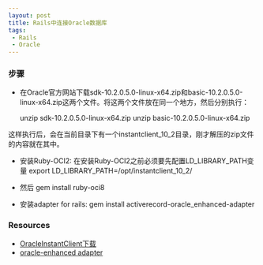 ```yaml
---
layout: post
title: Rails中连接Oracle数据库
tags: 
 - Rails
 - Oracle
---
```


### 步骤 
* 在Oracle官方网站下载sdk-10.2.0.5.0-linux-x64.zip和basic-10.2.0.5.0-linux-x64.zip这两个文件。将这两个文件放在同一个地方，然后分别执行：
    
    unzip sdk-10.2.0.5.0-linux-x64.zip
    unzip basic-10.2.0.5.0-linux-x64.zip   
    
这样执行后，会在当前目录下有一个instantclient_10_2目录，刚才解压的zip文件的内容就在其中。  
* 安装Ruby-OCI2:
在安装Ruby-OCI2之前必须要先配置LD_LIBRARY_PATH变量
        export LD_LIBRARY_PATH=/opt/instantclient_10_2/ 
* 然后
        gem install ruby-oci8     
    
* 安装adapter for rails:
        gem install activerecord-oracle_enhanced-adapter   


### Resources
+ [OracleInstantClient下载](http://www.oracle.com/technetwork/database/features/instant-client/index-097480.html)
+ [oracle-enhanced adapter](http://github.com/rsim/oracle-enhanced)